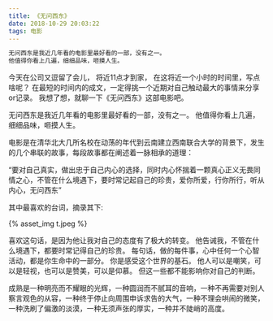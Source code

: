 ```yaml
---
title: 《无问西东》
date: 2018-10-29 20:03:22
tags: 电影
---
```

```bash
无问西东是我近几年看的电影里最好看的一部，没有之一。
他值得你看上几遍，细细品味，咂摸人生。
```
今天在公司又逗留了会儿，
将近11点才到家，
在这将近一个小时的时间里，写点啥呢？
在最短的时间内的成文，一定得挑一个近期对自己触动最大的事情来分享or记录。
我想了想，就聊一下《无问西东》这部电影吧。

无问西东是我近几年看的电影里最好看的一部，没有之一。
他值得你看上几遍，细细品味，咂摸人生。

电影是在清华北大几所名校在动荡的年代到云南建立西南联合大学的背景下，发生的几个串联的故事，每段故事都在阐述着一脉相承的道理：

“要对自己真实，做出忠于自己内心的选择，同时内心怀揣着一颗真心正义无畏同情之心，不管在什么境遇下，要时常记起自己的珍贵，爱你所爱，行你所行，听从内心，无问西东”

其中最喜欢的台词，摘录其下:

{% asset_img t.jpeg %}

喜欢这句话，是因为他让我对自己的态度有了极大的转变。
他告诫我，不管在什么境遇下，都要时常记得自己的珍贵。
每句话，做的每件事，心中任何一个心智活动，都是你生命中的一部分。
你是感受这个世界的基石。
他人可以是嘲笑，可以是轻视，也可以是赞美，可以是仰慕。
但这一些都不能影响你对自己的判断。

成熟是一种明亮而不耀眼的光辉，一种圆润而不腻耳的音响，一种不再需要对别人察言观色的从容，一种终于停止向周围申诉求告的大气，一种不理会哄闹的微笑，一种洗刷了偏激的淡漠，一种无须声张的厚实，一种并不陡峭的高度。